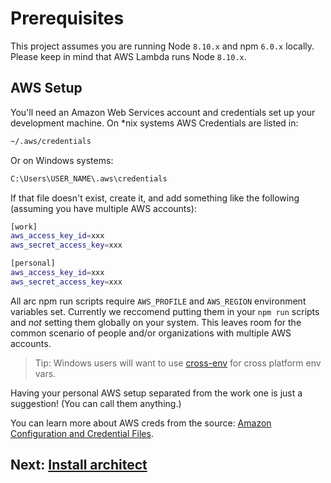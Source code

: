 # Prerequisites

This project assumes you are running Node `8.10.x` and npm `6.0.x` locally. Please keep in mind that AWS Lambda runs Node `8.10.x`.

## AWS Setup

You'll need an Amazon Web Services account and credentials set up your development machine. On *nix systems AWS Credentials are listed in:

```bash
~/.aws/credentials
```

Or on Windows systems:

```bash
C:\Users\USER_NAME\.aws\credentials
```

If that file doesn't exist, create it, and add something like the following (assuming you have multiple AWS accounts):

```bash
[work]
aws_access_key_id=xxx
aws_secret_access_key=xxx

[personal]
aws_access_key_id=xxx
aws_secret_access_key=xxx
```

All arc npm run scripts require `AWS_PROFILE` and `AWS_REGION` environment variables set. Currently we reccomend putting them in your `npm run` scripts and *not* setting them globally on your system. This leaves room for the common scenario of people and/or organizations with multiple AWS accounts.

> Tip: Windows users will want to use [cross-env](https://www.npmjs.com/package/cross-env) for cross platform env vars.

Having your personal AWS setup separated from the work one is just a suggestion! (You can call them anything.)

You can learn more about AWS creds from the source: [Amazon Configuration and Credential Files](http://docs.aws.amazon.com/cli/latest/userguide/cli-config-files.html).

## Next: [Install architect](/quickstart/install)
